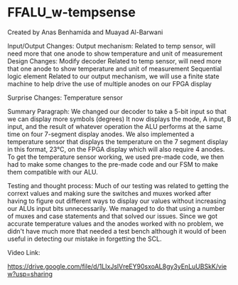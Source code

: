 # FFALU_w-tempsense

Created by Anas Benhamida and Muayad Al-Barwani



Input/Output Changes:
Output mechanism: 
Related to temp sensor, will need more that one anode to show temperature and unit of measurement
Design Changes: 
Modify decoder 
Related to temp sensor, will need more that one anode to show temperature and unit of measurement
Sequential logic element
Related to our output mechanism, we will use a finite state machine to help drive the use of multiple anodes on our FPGA display 

Surprise Changes: 
Temperature sensor

Summary Paragraph: 
We changed our decoder to take a 5-bit input so that we can display more symbols (degrees) It now displays the mode, A input, B input, 
and the result of whatever operation the ALU performs at the same time on four 7-segment display anodes. 
We also implemented a temperature sensor that displays the temperature on the 7 segment display in this format, 23°C, on the FPGA display
which will also require 4 anodes. To get the temperature sensor working, we used pre-made code, we then had to make some changes to the pre-made
code and our FSM to make them compatible with our ALU. 

Testing and thought process:
Much of our testing was related to getting the corrext values and making sure the switches and muxes worked after
having to figure out different ways to display our values without increasing our ALUs input bits unnecessarily. We managed to
do that using a number of muxes and case statements and that solved our issues. Since we got accurate temperature values and 
the anodes worked with no problem, we didn't have much more that needed a test bench although it would of been useful in 
detecting our mistake in forgetting the SCL.

Video Link:

https://drive.google.com/file/d/1LIxJslVreEY90sxoAL8gy3yEnLuUBSkK/view?usp=sharing 
